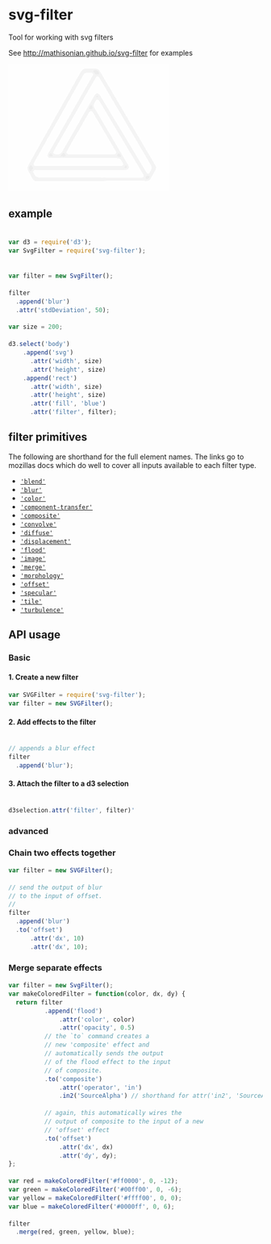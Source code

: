 # svg-filter
Tool for working with svg filters

See http://mathisonian.github.io/svg-filter for examples


![random filters](./img/tri.gif)

## example

```js

var d3 = require('d3');
var SvgFilter = require('svg-filter');


var filter = new SvgFilter();

filter
  .append('blur')
  .attr('stdDeviation', 50);

var size = 200;

d3.select('body')
    .append('svg')
      .attr('width', size)
      .attr('height', size)
    .append('rect')
      .attr('width', size)
      .attr('height', size)
      .attr('fill', 'blue')
      .attr('filter', filter);

```

## filter primitives 

The following are shorthand for the full element names. The links go to mozillas docs which do well to cover all inputs available to each filter type.

* [`'blend'`](https://developer.mozilla.org/en-US/docs/Web/SVG/Element/feBlend)
* [`'blur'`](https://developer.mozilla.org/en-US/docs/Web/SVG/Element/feGaussianBlur)
* [`'color'`](https://developer.mozilla.org/en-US/docs/Web/SVG/Element/feColorMatrix)
* [`'component-transfer'`](https://developer.mozilla.org/en-US/docs/Web/SVG/Element/feComponentTransfer)
* [`'composite'`](https://developer.mozilla.org/en-US/docs/Web/SVG/Element/feComposite)
* [`'convolve'`](https://developer.mozilla.org/en-US/docs/Web/SVG/Element/feConvolveMatrix)
* [`'diffuse'`](https://developer.mozilla.org/en-US/docs/Web/SVG/Element/feDiffuseLighting)
* [`'displacement'`](https://developer.mozilla.org/en-US/docs/Web/SVG/Element/feDisplacementMap)
* [`'flood'`](https://developer.mozilla.org/en-US/docs/Web/SVG/Element/feFlood)
* [`'image'`](https://developer.mozilla.org/en-US/docs/Web/SVG/Element/feImage)
* [`'merge'`](https://developer.mozilla.org/en-US/docs/Web/SVG/Element/feMerge)
* [`'morphology'`](https://developer.mozilla.org/en-US/docs/Web/SVG/Element/feMorphology)
* [`'offset'`](https://developer.mozilla.org/en-US/docs/Web/SVG/Element/feOffset)
* [`'specular'`](https://developer.mozilla.org/en-US/docs/Web/SVG/Element/feSpecularLighting)
* [`'tile'`](https://developer.mozilla.org/en-US/docs/Web/SVG/Element/feTile)
* [`'turbulence'`](https://developer.mozilla.org/en-US/docs/Web/SVG/Element/feTurbulence)
 

## API usage

### Basic 

#### 1. Create a new filter

```js
var SVGFilter = require('svg-filter');
var filter = new SVGFilter();
```

#### 2. Add effects to the filter

```js

// appends a blur effect
filter
  .append('blur');
```

#### 3. Attach the filter to a d3 selection

```js

d3selection.attr('filter', filter)'
```


### advanced

### Chain two effects together

```js
var filter = new SVGFilter();

// send the output of blur
// to the input of offset.
//
filter
  .append('blur')
  .to('offset')
      .attr('dx', 10)
      .attr('dx', 10);

```

### Merge separate effects


```js
var filter = new SvgFilter();
var makeColoredFilter = function(color, dx, dy) {
  return filter
          .append('flood')
              .attr('color', color)
              .attr('opacity', 0.5)
          // the `to` command creates a
          // new 'composite' effect and
          // automatically sends the output
          // of the flood effect to the input
          // of composite.
          .to('composite')
              .attr('operator', 'in')
              .in2('SourceAlpha') // shorthand for attr('in2', 'SourceAlpha')

          // again, this automatically wires the
          // output of composite to the input of a new
          // 'offset' effect
          .to('offset')
              .attr('dx', dx)
              .attr('dy', dy);
};

var red = makeColoredFilter('#ff0000', 0, -12);
var green = makeColoredFilter('#00ff00', 0, -6);
var yellow = makeColoredFilter('#ffff00', 0, 0);
var blue = makeColoredFilter('#0000ff', 0, 6);

filter
  .merge(red, green, yellow, blue);
```

